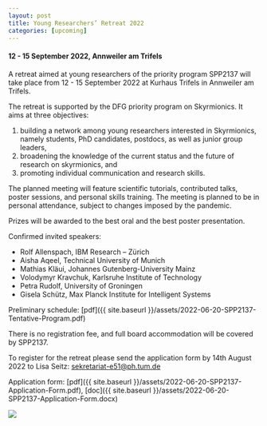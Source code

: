 ```yaml
---
layout: post
title: Young Researchers’ Retreat 2022
categories: [upcoming]
---
```


#### 12 - 15 September 2022, Annweiler am Trifels

A retreat aimed at young researchers of the priority program SPP2137 will take place from 12 - 15 September 2022 at Kurhaus Trifels in Annweiler am Trifels.

The retreat is supported by the DFG priority program on Skyrmionics. It aims at three objectives:

1. building a network among young researchers interested in Skyrmionics, namely students, PhD candidates, postdocs, as well as junior group leaders,
2. broadening the knowledge of the current status and the future of research on skyrmionics, and
3. promoting individual communication and research skills.

The planned meeting will feature scientific tutorials, contributed talks, poster sessions, and personal skills training. The meeting is planned to be in personal attendance, subject to changes imposed by the pandemic.

Prizes will be awarded to the best oral and the best poster presentation.

Confirmed invited speakers:

- Rolf Allenspach, IBM Research – Zürich
- Aisha Aqeel, Technical University of Munich
- Mathias Kläui, Johannes Gutenberg-University Mainz
- Volodymyr Kravchuk, Karlsruhe Institute of Technology
- Petra Rudolf, University of Groningen
- Gisela Schütz, Max Planck Institute for Intelligent Systems

Preliminary schedule: [pdf]({{ site.baseurl }}/assets/2022-06-20-SPP2137-Tentative-Program.pdf)

There is no registration fee, and full board accommodation will be covered by SPP2137.

To register for the retreat please send the application form by 14th August 2022 to Lisa Seitz: [sekretariat-e51@ph.tum.de](mailto:sekretariat-e51@ph.tum.de)

Application form: [pdf]({{ site.baseurl }}/assets/2022-06-20-SPP2137-Application-Form.pdf), [doc]({{ site.baseurl }}/assets/2022-06-20-SPP2137-Application-Form.docx)

<img src="{{ site.baseurl }}/assets/2022-06-20-SPP2137-poster.png"/>
